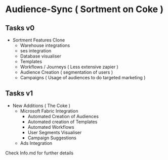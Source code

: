 # Audience-Sync ( Sortment on Coke )

## Tasks v0

- Sortment Features Clone
    - Warehouse integrations
    - ses integration
    - Database visualiser
    - Templates
    - Workflows / Journeys ( Less extensive zapier )
    - Audience Creation ( segmentation of users )
    - Campaigns ( Usage of audiences to do targeted marketing )

## Tasks v1

- New Additions ( The Coke )
    - Microsoft Fabric Integration
        - Automated Creation of Audiences 
        - Automated creation of Templates
        - Automated Workflows
        - User Segments Visualiser
        - Campaign Suggestions
    - Ads Integration

Check Info.md for further details
